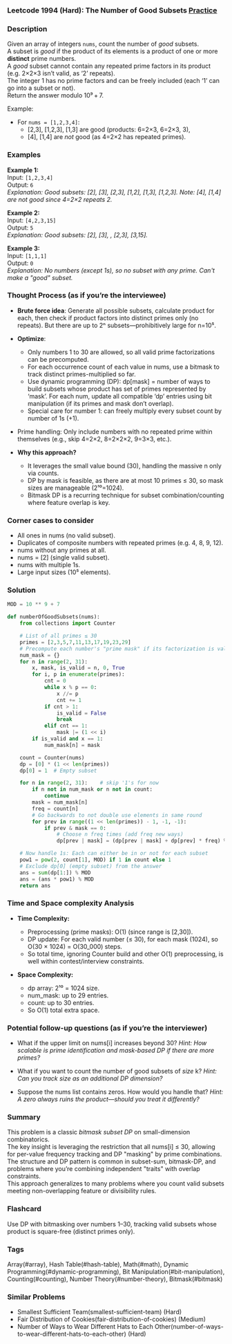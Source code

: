 ### Leetcode 1994 (Hard): The Number of Good Subsets [Practice](https://leetcode.com/problems/the-number-of-good-subsets)

### Description  
Given an array of integers `nums`, count the number of *good* subsets.  
A subset is *good* if the product of its elements is a product of one or more **distinct** prime numbers.  
A *good* subset cannot contain any repeated prime factors in its product (e.g. 2×2×3 isn’t valid, as ‘2’ repeats).  
The integer 1 has no prime factors and can be freely included (each ‘1’ can go into a subset or not).  
Return the answer modulo 10⁹ + 7.

Example:  
- For `nums = [1,2,3,4]`:  
  - [2,3], [1,2,3], [1,3] are good (products: 6=2×3, 6=2×3, 3),  
  - [4], [1,4] are *not* good (as 4=2×2 has repeated primes).

### Examples  

**Example 1:**  
Input: `[1,2,3,4]`  
Output: `6`  
*Explanation: Good subsets: [2], [3], [2,3], [1,2], [1,3], [1,2,3].
Note: [4], [1,4] are not good since 4=2×2 repeats 2.*

**Example 2:**  
Input: `[4,2,3,15]`  
Output: `5`  
*Explanation: Good subsets: [2], [3], , [2,3], [3,15].*

**Example 3:**  
Input: `[1,1,1]`  
Output: `0`  
*Explanation: No numbers (except 1s), so no subset with any prime. Can't make a "good" subset.*

### Thought Process (as if you’re the interviewee)  

- **Brute force idea**: Generate all possible subsets, calculate product for each, then check if product factors into distinct primes only (no repeats). But there are up to 2ⁿ subsets—prohibitively large for n=10⁵.
- **Optimize**:  
  - Only numbers 1 to 30 are allowed, so all valid prime factorizations can be precomputed.
  - For each occurrence count of each value in nums, use a bitmask to track distinct primes-multiplied so far.  
  - Use dynamic programming (DP): dp[mask] = number of ways to build subsets whose product has set of primes represented by ‘mask’. For each num, update all compatible ‘dp’ entries using bit manipulation (if its primes and mask don’t overlap).
  - Special care for number 1: can freely multiply every subset count by number of 1s (+1).
- Prime handling: Only include numbers with no repeated prime within themselves (e.g., skip 4=2×2, 8=2×2×2, 9=3×3, etc.).

- **Why this approach?**
  - It leverages the small value bound (30), handling the massive n only via counts.
  - DP by mask is feasible, as there are at most 10 primes ≤ 30, so mask sizes are manageable (2¹⁰=1024).
  - Bitmask DP is a recurring technique for subset combination/counting where feature overlap is key.

### Corner cases to consider  
- All ones in nums (no valid subset).
- Duplicates of composite numbers with repeated primes (e.g. 4, 8, 9, 12).
- nums without any primes at all.
- nums = [2] (single valid subset).
- nums with multiple 1s.
- Large input sizes (10⁵ elements).

### Solution

```python
MOD = 10 ** 9 + 7

def numberOfGoodSubsets(nums):
    from collections import Counter

    # List of all primes ≤ 30
    primes = [2,3,5,7,11,13,17,19,23,29]
    # Precompute each number's "prime mask" if its factorization is valid (no repeated factors)
    num_mask = {}
    for n in range(2, 31):
        x, mask, is_valid = n, 0, True
        for i, p in enumerate(primes):
            cnt = 0
            while x % p == 0:
                x //= p
                cnt += 1
            if cnt > 1:
                is_valid = False
                break
            elif cnt == 1:
                mask |= (1 << i)
        if is_valid and x == 1:
            num_mask[n] = mask

    count = Counter(nums)
    dp = [0] * (1 << len(primes))
    dp[0] = 1  # Empty subset

    for n in range(2, 31):    # skip '1's for now
        if n not in num_mask or n not in count:
            continue
        mask = num_mask[n]
        freq = count[n]
        # Go backwards to not double use elements in same round
        for prev in range((1 << len(primes)) - 1, -1, -1):
            if prev & mask == 0:
                # Choose n freq times (add freq new ways)
                dp[prev | mask] = (dp[prev | mask] + dp[prev] * freq) % MOD

    # Now handle 1s: Each can either be in or not for each subset
    pow1 = pow(2, count[1], MOD) if 1 in count else 1
    # Exclude dp[0] (empty subset) from the answer
    ans = sum(dp[1:]) % MOD
    ans = (ans * pow1) % MOD
    return ans
```

### Time and Space complexity Analysis  

- **Time Complexity:**  
  - Preprocessing (prime masks): O(1) (since range is [2,30]).
  - DP update: For each valid number (≤ 30), for each mask (1024), so O(30 × 1024) = O(30_000) steps.
  - So total time, ignoring Counter build and other O(1) preprocessing, is well within contest/interview constraints.

- **Space Complexity:**  
  - dp array: 2¹⁰ = 1024 size.
  - num_mask: up to 29 entries.
  - count: up to 30 entries.
  - So O(1) total extra space.

### Potential follow-up questions (as if you’re the interviewer)  

- What if the upper limit on nums[i] increases beyond 30?
  *Hint: How scalable is prime identification and mask-based DP if there are more primes?*

- What if you want to count the number of good subsets of *size* k?
  *Hint: Can you track size as an additional DP dimension?*

- Suppose the nums list contains zeros. How would you handle that?
  *Hint: A zero always ruins the product—should you treat it differently?*

### Summary
This problem is a classic *bitmask subset DP* on small-dimension combinatorics.  
The key insight is leveraging the restriction that all nums[i] ≤ 30, allowing for per-value frequency tracking and DP "masking" by prime combinations.  
The structure and DP pattern is common in subset-sum, bitmask-DP, and problems where you’re combining independent "traits" with overlap constraints.  
This approach generalizes to many problems where you count valid subsets meeting non-overlapping feature or divisibility rules.


### Flashcard
Use DP with bitmasking over numbers 1–30, tracking valid subsets whose product is square-free (distinct primes only).

### Tags
Array(#array), Hash Table(#hash-table), Math(#math), Dynamic Programming(#dynamic-programming), Bit Manipulation(#bit-manipulation), Counting(#counting), Number Theory(#number-theory), Bitmask(#bitmask)

### Similar Problems
- Smallest Sufficient Team(smallest-sufficient-team) (Hard)
- Fair Distribution of Cookies(fair-distribution-of-cookies) (Medium)
- Number of Ways to Wear Different Hats to Each Other(number-of-ways-to-wear-different-hats-to-each-other) (Hard)